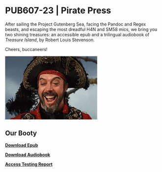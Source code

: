 # PUB607-23 | Pirate Press


After sailing the Project Gutenberg Sea, facing the Pandoc and Regex beasts, and escaping the most dreadful H4N and SM58 mics,
we bring you two shining treasures: an accessible epub and a trilingual audiobook of *Treasure Island*,
by Robert Louis Stevenson.

Cheers, buccaneers!


![](https://github.com/Adi112401/Treasure-Island-Ebook-Project/blob/main/hahaha-laughing.gif)

## Our Booty

**[Download Epub](https://github.com/Adi112401/Treasure-Island-Ebook-Project/raw/main/Treasure-Island.epub)**

**[Download Audiobook](https://github.com/Adi112401/Treasure-Island-Ebook-Project/raw/main/Treasure%20Island.mp3)**

**[Access Testing Report](https://github.com/Adi112401/Treasure-Island-Ebook-Project/blob/main/Testing%20Report.md)**

